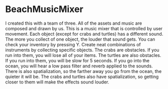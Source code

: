 # BeachMusicMixer

I created this with a team of three. All of the assets and music are composed and drawn by us. This is a music mixer that is controlled by user movement. Each object (except for crabs and turtles) has a different sound. The more you collect of one object, the louder that sound gets. You can check your inventory by pressing Y. Create neat combinations of instruments by collecting specific objects. The crabs are obstacles. If you run into them, you will lose all of your items. The turtles are also obstacles. If you run into them, you will be slow for 5 seconds. If you go into the ocean, you will hear a low pass filter and reverb applied to the sounds. There is also spatialization, so the farther away you go from the ocean, the quieter it will be. The crabs and turtles also have spatialization, so getting closer to them will make the effects sound louder.
